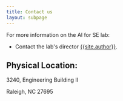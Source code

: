 ```yaml
---
title: Contact us
layout: subpage
---
```


For more information on the AI for SE lab:

+ Contact the lab's director <a
 href="mailto:{{site.author_email}}">{{site.author}}</a>.

## Physical Location:

3240, Engineering Building II

Raleigh, NC 27695
